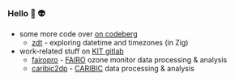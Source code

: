 ### Hello 👋 👽

- some more code over [on codeberg](https://codeberg.org/FObersteiner)
  - [zdt](https://codeberg.org/FObersteiner/zdt) - exploring datetime and timezones (in Zig)
- work-related stuff on [KIT gitlab](https://gitlab.kit.edu/FObersteiner)
  - [fairopro](https://gitlab.kit.edu/FObersteiner/FAIROpro) - [FAIRO](https://gitlab.kit.edu/FObersteiner/FAIROmeta/-/blob/main/science/FAIRO_Description.md) ozone monitor data processing & analysis
  - [caribic2dp](https://gitlab.kit.edu/FObersteiner/Caribic2dp) - [CARIBIC](https://www.caribic-atmospheric.com/) data processing & analysis

<!--
**FObersteiner/FObersteiner** is a ✨ _special_ ✨ repository because its `README.md` (this file) appears on your GitHub profile.

Here are some ideas to get you started:

- 🔭 I’m currently working on ...
- 🌱 I’m currently learning ...
- 👯 I’m looking to collaborate on ...
- 🤔 I’m looking for help with ...
- 💬 Ask me about ...
- 📫 How to reach me: ...
- 😄 Pronouns: ...
- ⚡ Fun fact: ...
-->
